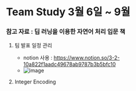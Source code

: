 # Team Study 3월 6일 ~ 9월 
### 참고 자료 : 딥 러닝을 이용한 자연어 처리 입문 책  

1. 팀 발표 일정 관리
    - notion 사용  : https://www.notion.so/3-2-10a822f1aadc49678ab9787b3b5bfc10
    - ![image](https://user-images.githubusercontent.com/41534462/157787304-e902944e-0aff-4663-a0d3-40605cbf2241.png)

3. Integer Encoding  

